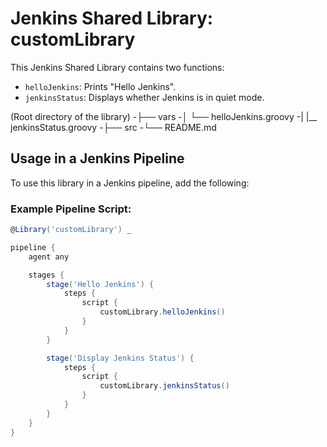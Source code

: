 # Jenkins Shared Library: customLibrary

This Jenkins Shared Library contains two functions:
- `helloJenkins`: Prints "Hello Jenkins".
- `jenkinsStatus`: Displays whether Jenkins is in quiet mode.


(Root directory of the library)
-├── vars
-│   └── helloJenkins.groovy
-|   |__ jenkinsStatus.groovy
-├── src
-└── README.md


## Usage in a Jenkins Pipeline

To use this library in a Jenkins pipeline, add the following:

### Example Pipeline Script:
```groovy
@Library('customLibrary') _

pipeline {
    agent any

    stages {
        stage('Hello Jenkins') {
            steps {
                script {
                    customLibrary.helloJenkins()
                }
            }
        }

        stage('Display Jenkins Status') {
            steps {
                script {
                    customLibrary.jenkinsStatus()
                }
            }
        }
    }
}
